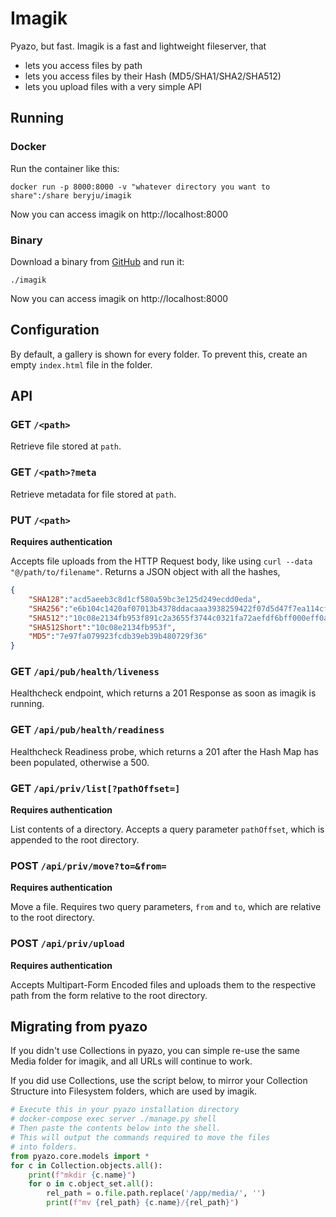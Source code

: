 # Imagik

Pyazo, but fast. Imagik is a fast and lightweight fileserver, that

- lets you access files by path
- lets you access files by their Hash (MD5/SHA1/SHA2/SHA512)
- lets you upload files with a very simple API

## Running

### Docker

Run the container like this:

```
docker run -p 8000:8000 -v "whatever directory you want to share":/share beryju/imagik
```

Now you can access imagik on http://localhost:8000

### Binary

Download a binary from [GitHub](https://github.com/BeryJu/imagik/releases) and run it:

```
./imagik
```

Now you can access imagik on http://localhost:8000

## Configuration

By default, a gallery is shown for every folder. To prevent this, create an empty `index.html` file in the folder.

## API

### GET `/<path>`

Retrieve file stored at `path`.

### GET `/<path>?meta`

Retrieve metadata for file stored at `path`.

### PUT `/<path>`

**Requires authentication**

Accepts file uploads from the HTTP Request body, like using `curl --data "@/path/to/filename"`.
Returns a JSON object with all the hashes,
```json
{
    "SHA128":"acd5aeeb3c8d1cf580a59bc3e125d249ecdd0eda",
    "SHA256":"e6b104c1420af07013b4378ddacaaa3938259422f07d5d47f7ea114cf9de80cf",
    "SHA512":"10c08e2134fb953f891c2a3655f3744c0321fa72aefdf6bff000eff0a3f7882a008fff477dfec9aa22519ad17fb0fafd602caf3773cb848a5250131fdf8559ab",
    "SHA512Short":"10c08e2134fb953f",
    "MD5":"7e97fa079923fcdb39eb39b480729f36"
}
```

### GET `/api/pub/health/liveness`

Healthcheck endpoint, which returns a 201 Response as soon as imagik is running.

### GET `/api/pub/health/readiness`

Healthcheck Readiness probe, which returns a 201 after the Hash Map has been populated, otherwise a 500.

### GET `/api/priv/list[?pathOffset=]`

**Requires authentication**

List contents of a directory. Accepts a query parameter `pathOffset`, which is appended to the root directory.

### POST `/api/priv/move?to=&from=`

**Requires authentication**

Move a file. Requires two query parameters, `from` and `to`, which are relative to the root directory.

### POST `/api/priv/upload`

**Requires authentication**

Accepts Multipart-Form Encoded files and uploads them to the respective path from the form relative to the root directory.

## Migrating from pyazo

If you didn't use Collections in pyazo, you can simple re-use the same Media folder for imagik, and all URLs will continue to work.

If you did use Collections, use the script below, to mirror your Collection Structure into Filesystem folders, which are used by imagik.

```python
# Execute this in your pyazo installation directory
# docker-compose exec server ./manage.py shell
# Then paste the contents below into the shell.
# This will output the commands required to move the files
# into folders.
from pyazo.core.models import *
for c in Collection.objects.all():
    print(f"mkdir {c.name}")
    for o in c.object_set.all():
        rel_path = o.file.path.replace('/app/media/', '')
        print(f"mv {rel_path} {c.name}/{rel_path}")
```

